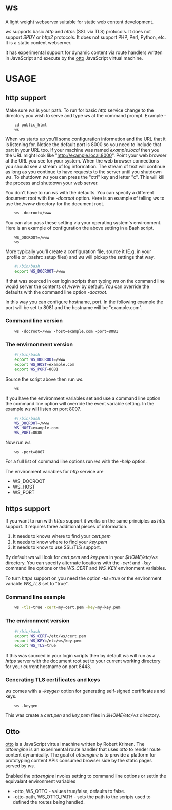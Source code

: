 ws
==

A light weight webserver suitable for static web content development. 

*ws* supports basic _http_ and _https_ (SSL via TLS) protocols.  It does not 
support _SPDY_ or _http2_ protocols. It does not support PHP, Perl, Python, 
etc. It is a static content webserver.

It has experimental support for dynamic content via route handlers written in JavaScript
and execute by the [otto](https://github.com/robertkermin/otto) JavaScript
virtual machine.


# USAGE

## http support

Make sure _ws_ is your path. To run for basic _http_ service change to 
the directory you wish to serve and type _ws_ at the command prompt. Example -

```shell
    cd public_html
    ws
```

When _ws_ starts up you'll some configuration information and the URL that it 
is listening for. Notice the default port is 8000 so you need to include that 
part in your URL too. If your machine was named _example.local_ then you the URL 
might look like "http://example.local:8000". Point your web browser at the URL 
you see for your system.  When the web browser connections you should see a 
stream of log information. The stream of text will continue as long as you 
continue to have requests to the server until you shutdown _ws_. To shutdown
_ws_ you can press the "ctrl" key and letter "c". This will kill the process
and shutdown your web server.

You don't have to run _ws_ with the defaults.  You can specity a different 
document root with the _-docroot_ option. Here is an example of telling _ws_ to 
use the */www* directory for the document
root.

```shell
    ws -docroot=/www
```

You can also pass these setting via your operating system's environment. Here is 
an example of configuration the above setting in a Bash script.


```shell
    WS_DOCROOT=/www
    ws
```

More typically you'll create a configuration file, source it (E.g. in your
.profile or .bashrc setup files) and _ws_ will pickup the settings that
way.

```bash
    #!/bin/bash
    export WS_DOCROOT=/www
```

If that was sourced in our login scripts then typing _ws_ on the command
line would server the contents of */www* by default. You can override the
defaults with the command line option _-docroot_.



In this way you can configure hostname, port.  In the following example
the port will be set to 8081 and the hostname will be "example.com".

### Command line version

```shell
    ws -docroot=/www -host=example.com -port=8081
```

### The envirnonment version

```bash
    #!/bin/bash
    export WS_DOCROOT=/www
    export WS_HOST=example.com
    export WS_PORT=8081
```

Source the script above then run _ws_.

```shell
    ws
```

If you have the environment variables set and use a command line option
the command line option will override the event variable setting. In the
example _ws_ will listen on port 8007.

```bash
    #!/bin/bash
    WS_DOCROOT=/www
    WS_HOST=example.com
    WS_PORT=8080
```

Now run _ws_

```
    ws -port=8007
```

For a full list of command line options run _ws_ with the _-help_ option.

The environment variables for _http_ service are

+ WS_DOCROOT
+ WS_HOST
+ WS_PORT


## https support

If you want to run with _https_ support it works on the same 
principles as _http_ support. It requires three additional pieces
of information. 

1. It needs to knows where to find your *cert.pem*
2. It needs to know where to find your  *key.pem*
3. It needs to know to use SSL/TLS support.

By default _ws_ will look for *cert.pem* and *key.pem* in your *$HOME/etc/ws* 
directory. You can specify alternate locations with the _-cert_ and _-key_ 
command line options or the _WS\_CERT_ and _WS\_KEY_ environment variables.

To turn _https_ support on you need the option _-tls=true_ or the environment 
variable _WS\_TLS_ set to "true".

### Command line example

```bash
    ws -tls=true -cert=my-cert.pem -key=my-key.pem
```

### The environment version

```bash
    #!/bin/bash
    export WS_CERT=/etc/ws/cert.pem
    export WS_KEY=/etc/ws/key.pem
    export WS_TLS=true
```

If this was sourced in your login scripts then by default _ws_ will run as a 
_https_ server with the document root set to your current working directory 
for your current hostname on port 8443.

### Generating TLS certificates and keys

_ws_ comes with a *-keygen* option for generating self-signed certificates
and keys.

```SHELL
    ws -keygen
```

This was create a *cert.pen* and *key.pem* files in *$HOME/etc/ws* directory.

## Otto

[otto](https://github.com/robertkrimen/otto) is a JavaScript virtual machine written by Robert Krimen.
The _ottoengine_ is an experimental route handler that uses _otto_ to render route content dynamically.
The goal of _ottoengine_ is to provide a platform for prototyping content APIs consumed browser side
by the static pages served by _ws_.

Enabled the _ottoengine_ involes setting to command line options or settin the equivalant environment
variables

+ -otto, WS_OTTO - values true/false, defaults to false.
+ -otto-path, WS_OTTO_PATH - sets the path to the scripts used to defined the routes being handled.


